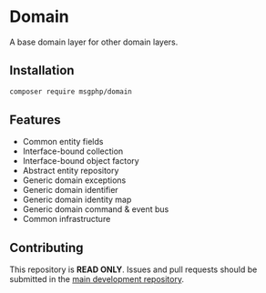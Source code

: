 # Domain

A base domain layer for other domain layers.

## Installation

```bash
composer require msgphp/domain
```

## Features

- Common entity fields
- Interface-bound collection
- Interface-bound object factory
- Abstract entity repository
- Generic domain exceptions
- Generic domain identifier
- Generic domain identity map
- Generic domain command & event bus
- Common infrastructure

## Contributing

This repository is **READ ONLY**. Issues and pull requests should be submitted in the [main development repository](https://github.com/msgphp/msgphp).
